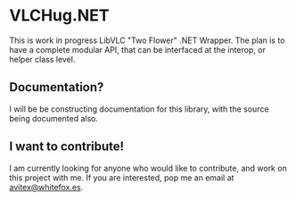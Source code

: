VLCHug.NET
==========

This is work in progress LibVLC "Two Flower" .NET Wrapper. The plan is to have a complete modular API, that can be interfaced at the interop, or helper class level.

Documentation?
-----
I will be be constructing documentation for this library, with the source being documented also.


I want to contribute!
-----
I am currently looking for anyone who would like to contribute, and work on this project with me.
If you are interested, pop me an email at avitex@whitefox.es.
